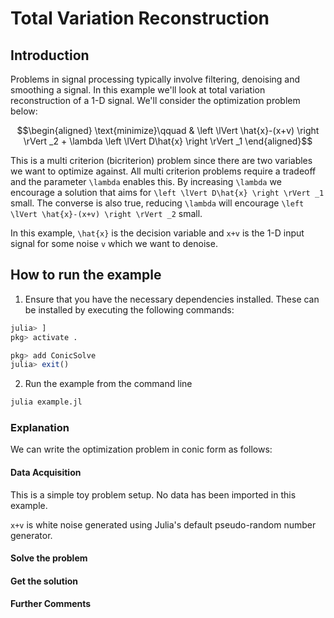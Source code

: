# Total Variation Reconstruction

## Introduction

Problems in signal processing typically involve filtering, denoising and smoothing a signal. In this example we'll look at total variation reconstruction of a 1-D signal. We'll consider the optimization problem below:
```math
\begin{aligned}
\text{minimize}\qquad & \left \lVert \hat{x}-(x+v) \right \rVert _2 + \lambda \left \lVert D\hat{x} \right \rVert _1
\end{aligned}
```
This is a multi criterion (bicriterion) problem since there are two variables we want to optimize against. All multi criterion problems require a tradeoff and the parameter ``\lambda`` enables this. By increasing ``\lambda`` we encourage a solution that aims for ``\left \lVert D\hat{x} \right \rVert _1`` small. The converse is also true, reducing ``\lambda`` will encourage ``\left \lVert \hat{x}-(x+v) \right \rVert _2`` small.

In this example, ``\hat{x}`` is the decision variable and ``x+v`` is the 1-D input signal for some noise ``v`` which we want to denoise.

## How to run the example

1. Ensure that you have the necessary dependencies installed. These can be installed by executing the following commands:
```julia
julia> ]
pkg> activate .

pkg> add ConicSolve
julia> exit()
```

2. Run the example from the command line
```bash
julia example.jl
```

### Explanation

We can write the optimization problem in conic form as follows:
```math
```

#### Data Acquisition
This is a simple toy problem setup. No data has been imported in this example.

``x+v`` is white noise generated using Julia's default pseudo-random number generator.

#### Solve the problem

#### Get the solution

#### Further Comments